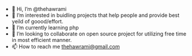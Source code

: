 - 👋 Hi, I’m @thehawrami
- 👀 I’m interested in buidling  projects that help people and provide best yeild of goood/effort. 
- 🌱 I’m currently learning php
- 💞️ I’m looking to collaborate on open source project for utilizing free time in most efficient manner.
- 📫 How to reach me thehawrami@gmail.com

<!---
thehawrami/thehawrami is a ✨ special ✨ repository because its `README.md` (this file) appears on your GitHub profile.
You can click the Preview link to take a look at your changes.
--->

